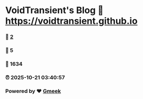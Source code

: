 # VoidTransient's Blog :link: https://voidtransient.github.io 
### :page_facing_up: [2](https://voidtransient.github.io/tag.html) 
### :speech_balloon: 5 
### :hibiscus: 1634 
### :alarm_clock: 2025-10-21 03:40:57 
### Powered by :heart: [Gmeek](https://github.com/Meekdai/Gmeek)
